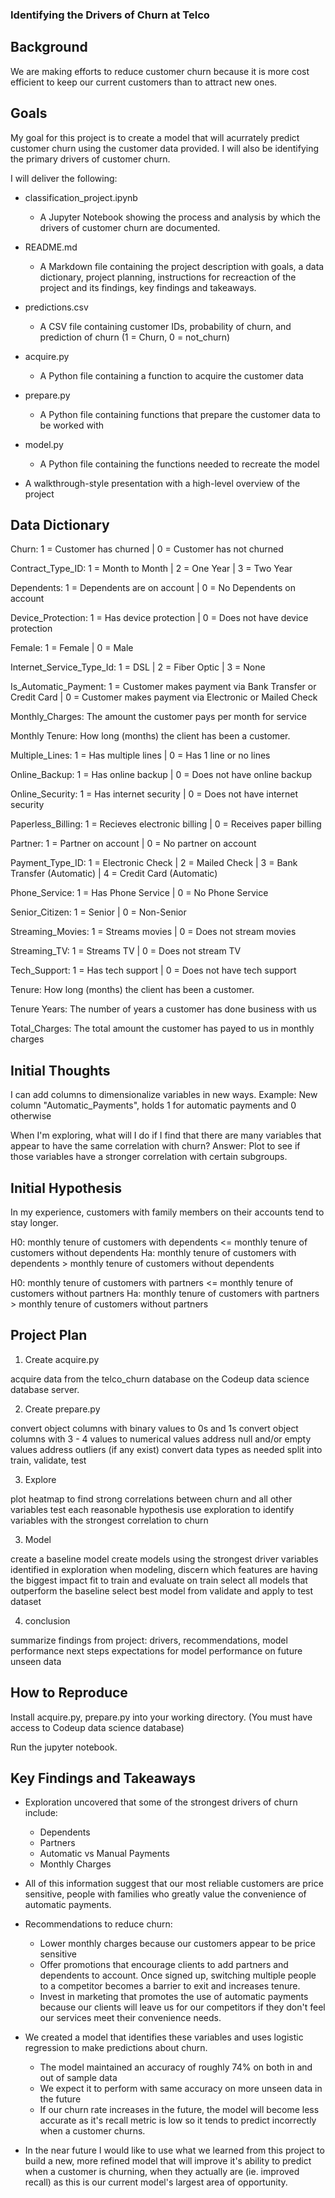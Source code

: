 ### Identifying the Drivers of Churn at Telco

## Background

We are making efforts to reduce customer churn because it is more cost efficient to keep our current customers than to attract new ones.

## Goals

My goal for this project is to create a model that will acurrately predict customer churn using the customer data provided. I will also be identifying the primary drivers of customer churn.

I will deliver the following: 

- classification_project.ipynb
    - A Jupyter Notebook showing the process and analysis by which the drivers of customer churn are documented.
    
- README.md
    - A Markdown file containing the project description with goals, a data dictionary, project planning, instructions for recreaction of the project and its findings, key findings and takeaways. 
    
- predictions.csv
    - A CSV file containing customer IDs, probability of churn, and prediction of churn (1 = Churn, 0 = not_churn)

- acquire.py
    - A Python file containing a function to acquire the customer data
    
- prepare.py
    - A Python file containing functions that prepare the customer data to be worked with

- model.py
    - A Python file containing the functions needed to recreate the model 
    
- A walkthrough-style presentation with a high-level overview of the project

## Data Dictionary

Churn: 1 = Customer has churned | 0 = Customer has not churned

Contract_Type_ID: 1 = Month to Month | 2 = One Year | 3 = Two Year

Dependents: 1 = Dependents are on account | 0 = No Dependents on account

Device_Protection: 1 = Has device protection | 0 = Does not have device protection

Female: 1 = Female | 0 = Male

Internet_Service_Type_Id: 1 = DSL | 2 = Fiber Optic | 3 = None

Is_Automatic_Payment: 1 = Customer makes payment via Bank Transfer or Credit Card | 0 = Customer makes payment via Electronic or 
Mailed Check

Monthly_Charges: The amount the customer pays per month for service

Monthly Tenure: How long (months) the client has been a customer.

Multiple_Lines: 1 = Has multiple lines | 0 = Has 1 line or no lines

Online_Backup: 1 = Has online backup | 0 = Does not have online backup

Online_Security: 1 = Has internet security | 0 = Does not have internet security

Paperless_Billing: 1 = Recieves electronic billing | 0 = Receives paper billing

Partner: 1 = Partner on account | 0 = No partner on account

Payment_Type_ID: 1 = Electronic Check | 2 = Mailed Check | 3 = Bank Transfer (Automatic) | 4 = Credit Card (Automatic)

Phone_Service: 1 = Has Phone Service | 0 = No Phone Service

Senior_Citizen: 1 = Senior | 0 = Non-Senior

Streaming_Movies: 1 = Streams movies | 0 = Does not stream movies

Streaming_TV: 1 = Streams TV | 0 = Does not stream TV

Tech_Support: 1 = Has tech support | 0 = Does not have tech support

Tenure: How long (months) the client has been a customer.

Tenure Years: The number of years a customer has done business with us

Total_Charges: The total amount the customer has payed to us in monthly charges

## Initial Thoughts

I can add columns to dimensionalize variables in new ways.
Example: New column "Automatic_Payments", holds 1 for automatic payments and 0 otherwise

When I'm exploring, what will I do if I find that there are many variables that appear to have the same correlation with churn?
Answer: Plot to see if those variables have a stronger correlation with certain subgroups.

## Initial Hypothesis

In my experience, customers with family members on their accounts tend to stay longer. 

H0: monthly tenure of customers with dependents <= monthly tenure of customers without dependents
Ha: monthly tenure of customers with dependents > monthly tenure of customers without dependents

H0: monthly tenure of customers with partners <= monthly tenure of customers without partners
Ha: monthly tenure of customers with partners > monthly tenure of customers without partners

## Project Plan

1) Create acquire.py

acquire data from the telco_churn database on the Codeup data science database server.

2) Create prepare.py

convert object columns with binary values to 0s and 1s
convert object columns with 3 - 4 values to numerical values
address null and/or empty values
address outliers (if any exist)
convert data types as needed
split into train, validate, test

3) Explore

plot heatmap to find strong correlations between churn and all other variables
test each reasonable hypothesis
use exploration to identify variables with the strongest correlation to churn

3) Model

create a baseline model
create models using the strongest driver variables identified in exploration
when modeling, discern which features are having the biggest impact
fit to train and evaluate on train
select all models that outperform the baseline
select best model from validate and apply to test dataset

4) conclusion

summarize findings from project:
drivers, recommendations, model performance
next steps
expectations for model performance on future unseen data

## How to Reproduce

Install acquire.py, prepare.py into your working directory. (You must have access to Codeup data science database)

Run the jupyter notebook.

## Key Findings and Takeaways

- Exploration uncovered that some of the strongest drivers of churn include:
    - Dependents
    - Partners
    - Automatic vs Manual Payments
    - Monthly Charges
    
- All of this information suggest that our most reliable customers are price sensitive, people with families who greatly value the convenience of automatic payments.

- Recommendations to reduce churn:
    - Lower monthly charges because our customers appear to be price sensitive
    - Offer promotions that encourage clients to add partners and dependents to account. Once signed up, switching multiple people to a competitor becomes a barrier to exit and increases tenure.
    - Invest in marketing that promotes the use of automatic payments because our clients will leave us for our competitors if they don't feel our services meet their convenience needs.

- We created a model that identifies these variables and uses logistic regression to make predictions about churn.
    - The model maintained an accuracy of roughly 74% on both in and out of sample data
    - We expect it to perform with same accuracy on more unseen data in the future
    - If our churn rate increases in the future, the model will become less accurate as it's recall metric is low so it tends to predict incorrectly when a customer churns.
    
- In the near future I would like to use what we learned from this project to build a new, more refined model that will improve it's ability to predict when a customer is churning, when they actually are (ie. improved recall) as this is our current model's largest area of opportunity.